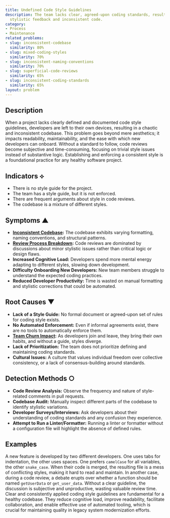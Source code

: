 ```yaml
---
title: Undefined Code Style Guidelines
description: The team lacks clear, agreed-upon coding standards, resulting in subjective
  stylistic feedback and inconsistent code.
category:
- Process
- Maintenance
related_problems:
- slug: inconsistent-codebase
  similarity: 80%
- slug: mixed-coding-styles
  similarity: 70%
- slug: inconsistent-naming-conventions
  similarity: 70%
- slug: superficial-code-reviews
  similarity: 65%
- slug: inconsistent-coding-standards
  similarity: 65%
layout: problem
---
```


## Description
When a project lacks clearly defined and documented code style guidelines, developers are left to their own devices, resulting in a chaotic and inconsistent codebase. This problem goes beyond mere aesthetics; it impacts readability, maintainability, and the ease with which new developers can onboard. Without a standard to follow, code reviews become subjective and time-consuming, focusing on trivial style issues instead of substantive logic. Establishing and enforcing a consistent style is a foundational practice for any healthy software project.

## Indicators ⟡
- There is no style guide for the project.
- The team has a style guide, but it is not enforced.
- There are frequent arguments about style in code reviews.
- The codebase is a mixture of different styles.

## Symptoms ▲

- **[Inconsistent Codebase](inconsistent-codebase.md):** The codebase exhibits varying formatting, naming conventions, and structural patterns.
- **[Review Process Breakdown](review-process-breakdown.md):** Code reviews are dominated by discussions about minor stylistic issues rather than critical logic or design flaws.
- **Increased Cognitive Load:** Developers spend more mental energy adapting to different styles, slowing down development.
- **Difficulty Onboarding New Developers:** New team members struggle to understand the expected coding practices.
- **Reduced Developer Productivity:** Time is wasted on manual formatting and stylistic corrections that could be automated.

## Root Causes ▼

- **Lack of a Style Guide:** No formal document or agreed-upon set of rules for coding style exists.
- **No Automated Enforcement:** Even if informal agreements exist, there are no tools to automatically enforce them.
- **[Team Churn Impact](team-churn-impact.md):** As developers join and leave, they bring their own habits, and without a guide, styles diverge.
- **Lack of Prioritization:** The team does not prioritize defining and maintaining coding standards.
- **Cultural Issues:** A culture that values individual freedom over collective consistency, or a lack of consensus-building around standards.

## Detection Methods ○

- **Code Review Analysis:** Observe the frequency and nature of style-related comments in pull requests.
- **Codebase Audit:** Manually inspect different parts of the codebase to identify stylistic variations.
- **Developer Surveys/Interviews:** Ask developers about their understanding of coding standards and any confusion they experience.
- **Attempt to Run a Linter/Formatter:** Running a linter or formatter without a configuration file will highlight the absence of defined rules.

## Examples
A new feature is developed by two different developers. One uses tabs for indentation, the other uses spaces. One prefers `camelCase` for all variables, the other `snake_case`. When their code is merged, the resulting file is a mess of conflicting styles, making it hard to read and maintain. In another case, during a code review, a debate erupts over whether a function should be named `getUserData` or `get_user_data`. Without a clear guideline, the discussion is subjective and unproductive, wasting valuable review time. Clear and consistently applied coding style guidelines are fundamental for a healthy codebase. They reduce cognitive load, improve readability, facilitate collaboration, and enable effective use of automated tooling, which is crucial for maintaining quality in legacy system modernization efforts.